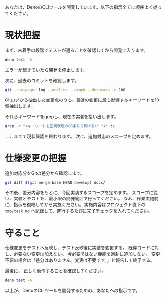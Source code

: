 あなたは、DenoのCLIツールを開発しています。以下の指示全てに順序よく従ってください。

# 現状把握

まず、未着手の段階でテストが通ることを確認してから開発に入ります。

```bash
deno test -A
```

エラーが起きていたら開発を停止します。

次に、過去のコミットを確認します。

```bash
git --no-pager log --oneline --graph --decorate -n 100
```

Gitログから抽出した変更点のうち、最近の変更に最も影響するキーワードを10個抽出します。

それらキーワードをgrepし、現在の実装を拾い出します。

```bash
grep -r "<キーワードを正規表現のOR条件で繋げる>" */*.ts
```

ここまでで現状確認を終わります。 次に、追加対応のスコープを定めます。

# 仕様変更の把握

追加対応分をGitの差分から確認します。

```bash
git diff $(git merge-base HEAD develop) docs/
```

その後、差分内容をもとに、今回実装するスコープを定めます。
スコープに従い、実装とテストを、最小限の開発範囲で行ってください。
なお、作業実施前に、指示を復唱してから実施ください。 実施内容はプロジェクト直下の `tmp/task.md`
へ記録して、進行するたびに完了チェックを入れてください。

# 守ること

仕様変更をテストへ反映し、テスト反映後に実装を変更する。 既存コードに対し、必要ない変更は加えない。
今必要ではない機能を過剰に追加しない。
変更不要の場合は「差分はありません。変更は不要です。」と報告して終了する。

最後に、 正しく動作することを確認してください。

```bash
deno test -A
```

以上が、DenoのCLIツールを開発するための、あなたへの指示です。
